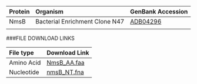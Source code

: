  Protein | Organism | GenBank Accession |
 :--- | :--- | :--- |
| NmsB | Bacterial Enrichment Clone N47 | [ADB04296](http://www.ncbi.nlm.nih.gov/protein/ADB04296) |
| []() | | |

###FILE DOWNLOAD LINKS

 File type | Download Link |
 :--- | :---------- | 
| Amino Acid | [NmsB_AA.faa](amino_acid/NmsB_AA.faa) |
| Nucleotide | [nmsB_NT.fna](nucleotide/nmsB_NT.fna) |


